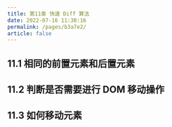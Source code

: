 ```yaml
---
title: 第11章 快速 Diff 算法
date: 2022-07-16 11:38:16
permalink: /pages/b3a7e2/
article: false
---
```

## 11.1 相同的前置元素和后置元素

## 11.2 判断是否需要进行 DOM 移动操作

## 11.3 如何移动元素